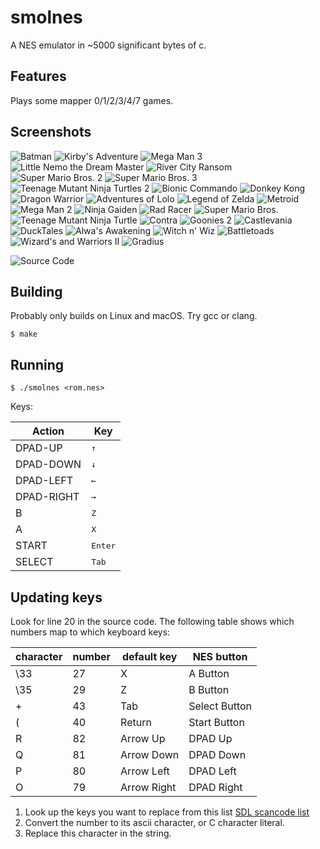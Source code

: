 # smolnes

A NES emulator in ~5000 significant bytes of c.

## Features

Plays some mapper 0/1/2/3/4/7 games.

## Screenshots

![Batman](img/batman.gif)
![Kirby's Adventure](img/kirby.gif)
![Mega Man 3](img/mm3.gif)
![Little Nemo the Dream Master](img/nemo.gif)
![River City Ransom](img/rcr.gif)
![Super Mario Bros. 2](img/smb2.gif)
![Super Mario Bros. 3](img/smb3.gif)
![Teenage Mutant Ninja Turtles 2](img/tmnt2.gif)
![Bionic Commando](img/bc.gif)
![Donkey Kong](img/dk.gif)
![Dragon Warrior](img/dw.gif)
![Adventures of Lolo](img/lolo.gif)
![Legend of Zelda](img/loz.gif)
![Metroid](img/met.gif)
![Mega Man 2](img/mm2.gif)
![Ninja Gaiden](img/ng.gif)
![Rad Racer](img/rr.gif)
![Super Mario Bros.](img/smb.gif)
![Teenage Mutant Ninja Turtle](img/tmnt.gif)
![Contra](img/contra.gif)
![Goonies 2](img/g2.gif)
![Castlevania](img/cv.gif)
![DuckTales](img/dt.gif)
![Alwa's Awakening](img/alwa.gif)
![Witch n' Wiz](img/wnw.gif)
![Battletoads](img/bt.gif)
![Wizard's and Warriors II](img/ww2.gif)
![Gradius](img/grad.gif)

![Source Code](img/smolnes.png)

## Building

Probably only builds on Linux and macOS. Try gcc or clang.

```
$ make
```

## Running

```
$ ./smolnes <rom.nes>
```

Keys:

| Action | Key |
| --- | --- |
| DPAD-UP | <kbd>↑</kbd> |
| DPAD-DOWN | <kbd>↓</kbd> |
| DPAD-LEFT | <kbd>←</kbd> |
| DPAD-RIGHT | <kbd>→</kbd> |
| B | <kbd>Z</kbd> |
| A | <kbd>X</kbd> |
| START | <kbd>Enter</kbd> |
| SELECT | <kbd>Tab</kbd> |

## Updating keys

Look for line 20 in the source code. The following table shows which
numbers map to which keyboard keys:

| character | number | default key | NES button |
| - | - | - | - |
| \33 | 27 | X | A Button |
| \35 | 29 | Z | B Button |
| + | 43 | Tab | Select Button |
| ( | 40 | Return | Start Button |
| R | 82 | Arrow Up | DPAD Up |
| Q | 81 | Arrow Down | DPAD Down |
| P | 80 | Arrow Left | DPAD Left |
| O | 79 | Arrow Right | DPAD Right |

1. Look up the keys you want to replace from this list [SDL scancode list](https://github.com/libsdl-org/SDL/blob/SDL2/include/SDL_scancode.h)
1. Convert the number to its ascii character, or C character literal.
1. Replace this character in the string.
